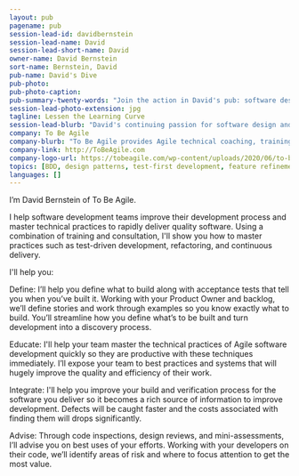 ```yaml
---
layout: pub
pagename: pub
session-lead-id: davidbernstein
session-lead-name: David
session-lead-short-name: David
owner-name: David Bernstein
sort-name: Bernstein, David
pub-name: David's Dive
pub-photo: 
pub-photo-caption: 
pub-summary-twenty-words: "Join the action in David's pub: software design, legacy code, and more."
session-lead-photo-extension: jpg
tagline: Lessen the Learning Curve
session-lead-blurb: "David's continuing passion for software design and construction has led him to train more than 10,000 professional software developers for clients that have included Fortune 500 firms such as Microsoft, IBM, Yahoo, State Farm, Vanguard, and many others. Since 2006, he has devoted his consulting practice to providing organizations with training and coaching for software developers and teams transitioning to Agile, Scrum, and Extreme Programming practices. His award-winning book, Beyond Legacy Code: Nine Practices to Extend the Life (and Value) of Your Software, describes the value and reasoning behind the Agile technical practices."
company: To Be Agile
company-blurb: "To Be Agile provides Agile technical coaching, training, and consulting focusing on Extreme Programming practices that support rapidly building maintainable code."
company-link: http://ToBeAgile.com
company-logo-url: https://tobeagile.com/wp-content/uploads/2020/06/to-be-agile-logo-words.png
topics: [BDD, design patterns, test-first development, feature refinement, refactoring]
languages: []
---
```

I’m David Bernstein of To Be Agile.

I help software development teams improve their development process and master technical practices to rapidly deliver quality software. Using a combination of training and consultation, I'll show you how to master practices such as test-driven development, refactoring, and continuous delivery.

I'll help you:

Define: I’ll help you define what to build along with acceptance tests that tell you when you’ve built it. Working with your Product Owner and backlog, we’ll define stories and work through examples so you know exactly what to build. You’ll streamline how you define what’s to be built and turn development into a discovery process.

Educate: I'll help your team master the technical practices of Agile software development quickly so they are productive with these techniques immediately. I’ll expose your team to best practices and systems that will hugely improve the quality and efficiency of their work.

Integrate: I'll help you improve your build and verification process for the software you deliver so it becomes a rich source of information to improve development. Defects will be caught faster and the costs associated with finding them will drops significantly.

Advise: Through code inspections, design reviews, and mini-assessments, I’ll advise you on best uses of your efforts. Working with your developers on their code, we’ll identify areas of risk and where to focus attention to get the most value.
